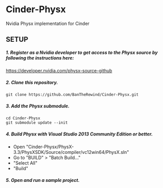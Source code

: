 # Cinder-Physx
Nvidia Physx implementation for Cinder

## SETUP

##### 1. Register as a Nvidia developer to get access to the Physx source by following the instructions here:
   https://developer.nvidia.com/physx-source-github

##### 2. Clone this repository.
```
git clone https://github.com/BanTheRewind/Cinder-Physx.git
```
##### 3. Add the Physx submodule.
```
cd Cinder-Physx
git submodule update --init
```
##### 4. Build Physx with Visual Studio 2013 Community Edition or better.
  - Open "Cinder-Physx/PhysX-3.3/PhysXSDK/Source/compiler/vc12win64/PhysX.sln"
  - Go to "BUILD" > "Batch Build..."
  - "Select All"
  - "Build"

##### 5. Open and run a sample project.
